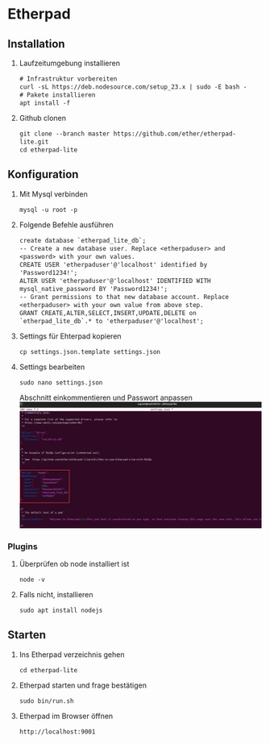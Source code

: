 # Etherpad


## Installation
1. Laufzeitumgebung installieren
   ```
   # Infrastruktur vorbereiten
   curl -sL https://deb.nodesource.com/setup_23.x | sudo -E bash -
   # Pakete installieren
   apt install -f
   ```
2. Github clonen
   ```
   git clone --branch master https://github.com/ether/etherpad-lite.git
   cd etherpad-lite
   ```



## Konfiguration
1. Mit Mysql verbinden
   ```
   mysql -u root -p
   ```
2. Folgende Befehle ausführen
   ```
   create database `etherpad_lite_db`;
   -- Create a new database user. Replace <etherpaduser> and <password> with your own values. 
   CREATE USER 'etherpaduser'@'localhost' identified by 'Password1234!';
   ALTER USER 'etherpaduser'@'localhost' IDENTIFIED WITH mysql_native_password BY 'Password1234!';
   -- Grant permissions to that new database account. Replace <etherpaduser> with your own value from above step. 
   GRANT CREATE,ALTER,SELECT,INSERT,UPDATE,DELETE on `etherpad_lite_db`.* to 'etherpaduser'@'localhost';
   ```
3. Settings für Ehterpad kopieren
   ```
   cp settings.json.template settings.json
   ```
4. Settings bearbeiten
   ```
   sudo nano settings.json
   ```
   Abschnitt einkommentieren und Passwort anpassen
   ![Etherpad Konfig](../pictures/EtherpadKonfig.jpg)


### Plugins
1. Überprüfen ob node installiert ist
   ```
   node -v
   ```
2. Falls nicht, installieren
   ```
   sudo apt install nodejs
   ```


## Starten
1. Ins Etherpad verzeichnis gehen
   ```
   cd etherpad-lite
   ```
2. Etherpad starten und frage bestätigen
   ```
   sudo bin/run.sh
   ```
3. Etherpad im Browser öffnen
   ```
   http://localhost:9001
   ```